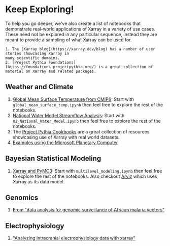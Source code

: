 # Keep Exploring!

To help you go deeper, we've also create a list of notebooks that
demonstrate real-world applications of Xarray in a variety of use cases. These
need not be explored in any particular sequence, instead they are meant to
provide a sampling of what Xarray can be used for.

```{seealso}
1. The [Xarray blog](https://xarray.dev/blog) has a number of user stories showcasing Xarray in
many scientific domains.
2. [Project Pythia Foundations](https://foundations.projectpythia.org/) is a great collection of
material on Xarray and related packages.
```

## Weather and Climate

1. [Global Mean Surface Temperature from CMIP6](https://gallery.pangeo.io/repos/pangeo-gallery/cmip6/):
   Start with `global_mean_surface_temp.ipynb` then feel free to explore the
   rest of the notebooks.
   <!-- 1. [Natural climate variability in the CESM Large Ensemble](https://aws-uswest2-binder.pangeo.io/v2/gh/NCAR/cesm-lens-aws/master?urlpath=lab) -->
1. [National Water Model Streamflow Analysis](https://gallery.pangeo.io/repos/rsignell-usgs/esip-gallery/):
   Start with `02_National_Water_Model.ipynb` then feel free to explore the rest
   of the notebooks.
1. The [Project Pythia Cookbooks](https://cookbooks.projectpythia.org/) are a great collection of
   resources showcasing use of Xarray with real world datasets.
1. [Examples using the Microsoft Planetary Computer](https://github.com/microsoft/PlanetaryComputerExamples)

## Bayesian Statistical Modeling

1. [Xarray and PyMC3](https://mybinder.org/v2/gh/pymc-devs/pymc3/main?filepath=%2Fdocs%2Fsource%2Fnotebooks):
   Start with `multilevel_modeling.ipynb` then feel free to explore the rest of
   the notebooks. Also checkout [Arviz](https://arviz-devs.github.io/arviz/)
   which uses Xarray as its data model.

## Genomics

1. [From "data analysis for genomic surveillance of African malaria vectors" ](https://anopheles-genomic-surveillance.github.io/workshop-5/module-1-xarray.html)

## Electrophysiology

1.  ["Analyzing intracranial electrophysiology data with xarray"](https://chrisholdgraf.com/blog/2019/2019-10-22-xarray-neuro)
